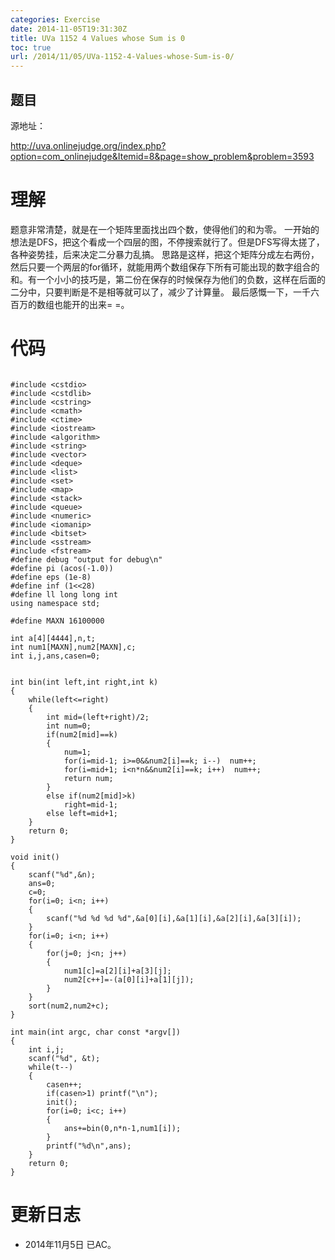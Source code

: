 ```yaml
---
categories: Exercise
date: 2014-11-05T19:31:30Z
title: UVa 1152 4 Values whose Sum is 0
toc: true
url: /2014/11/05/UVa-1152-4-Values-whose-Sum-is-0/
---
```


## 题目
源地址：

http://uva.onlinejudge.org/index.php?option=com_onlinejudge&Itemid=8&page=show_problem&problem=3593

# 理解
题意非常清楚，就是在一个矩阵里面找出四个数，使得他们的和为零。
一开始的想法是DFS，把这个看成一个四层的图，不停搜索就行了。但是DFS写得太搓了，各种姿势挂，后来决定二分暴力乱搞。
思路是这样，把这个矩阵分成左右两份，然后只要一个两层的for循环，就能用两个数组保存下所有可能出现的数字组合的和。有一个小小的技巧是，第二份在保存的时候保存为他们的负数，这样在后面的二分中，只要判断是不是相等就可以了，减少了计算量。
最后感慨一下，一千六百万的数组也能开的出来= =。

<!--more-->

# 代码

```

#include <cstdio>
#include <cstdlib>
#include <cstring>
#include <cmath>
#include <ctime>
#include <iostream>
#include <algorithm>
#include <string>
#include <vector>
#include <deque>
#include <list>
#include <set>
#include <map>
#include <stack>
#include <queue>
#include <numeric>
#include <iomanip>
#include <bitset>
#include <sstream>
#include <fstream>
#define debug "output for debug\n"
#define pi (acos(-1.0))
#define eps (1e-8)
#define inf (1<<28)
#define ll long long int
using namespace std;

#define MAXN 16100000

int a[4][4444],n,t;
int num1[MAXN],num2[MAXN],c;
int i,j,ans,casen=0;


int bin(int left,int right,int k)
{
    while(left<=right)
    {
        int mid=(left+right)/2;
        int num=0;
        if(num2[mid]==k)
        {
            num=1;
            for(i=mid-1; i>=0&&num2[i]==k; i--)  num++;
            for(i=mid+1; i<n*n&&num2[i]==k; i++)  num++;
            return num;
        }
        else if(num2[mid]>k)
            right=mid-1;
        else left=mid+1;
    }
    return 0;
}

void init()
{
    scanf("%d",&n);
    ans=0;
    c=0;
    for(i=0; i<n; i++)
    {
        scanf("%d %d %d %d",&a[0][i],&a[1][i],&a[2][i],&a[3][i]);
    }
    for(i=0; i<n; i++)
    {
        for(j=0; j<n; j++)
        {
            num1[c]=a[2][i]+a[3][j];
            num2[c++]=-(a[0][i]+a[1][j]);
        }
    }
    sort(num2,num2+c);
}

int main(int argc, char const *argv[])
{
    int i,j;
    scanf("%d", &t);
    while(t--)
    {
        casen++;
        if(casen>1) printf("\n");
        init();
        for(i=0; i<c; i++)
        {
            ans+=bin(0,n*n-1,num1[i]);
        }
        printf("%d\n",ans);
    }
    return 0;
}

```

# 更新日志
- 2014年11月5日 已AC。